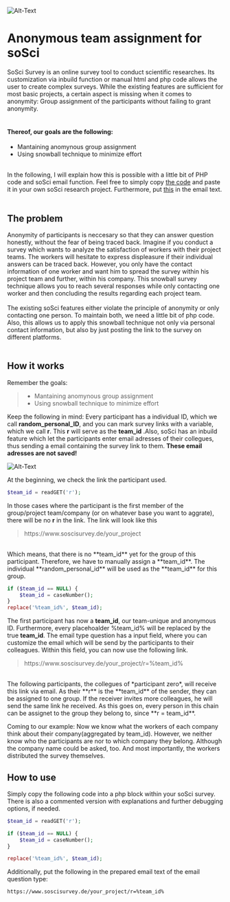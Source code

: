 ![Alt-Text](https://github.com/Ben-Ed/Anonymous_team_assignment_soSci/blob/master/anonymous_assignment.gif)

# Anonymous team assignment for soSci
SoSci Survey is an online survey tool to conduct scientific researches. Its customization via inbuild function or manual html and php code allows the user to create complex surveys. While the existing features are sufficient for most basic projects, a certain aspect is missing when it comes to anonymity: Group assignment of the participants without failing to grant anonymity.
<br></br>

#### Thereof, our goals are the following: 

- Mantaining anomynous group assignment
- Using snowball technique to minimize effort
<br></br>

In the following, I will explain how this is possible with a little bit of PHP code and soSci email function. Feel free to simply copy [the code](https://github.com/Ben-Ed/Anonymous_team_assignment_soSci/blob/master/php_code/assignment) and paste it in your own soSci research project. Furthermore, put [this](https://github.com/Ben-Ed/Anonymous_team_assignment_soSci/blob/master/php_code/email) in the email text. 
<br></br>

## The problem

Anonymity of participants is neccesary so that they can answer question honestly, without the fear of being traced back. Imagine if you conduct a survey which wants to analyze the satisfaction of workers with their project teams. The workers will hesitate to express displeasure if their individual answers can be traced back. However, you only have the contact information of one worker and want him to spread the survey within his project team and further, within his company. This snowball survey technique allows you to reach several responses while only contacting one worker and then concluding the results regarding each project team.
<br></br>
The existing soSci features either violate the principle of anonymity or only contacting one person. To maintain both, we need a little bit of php code. Also, this allows us to apply this snowball technique not only via personal contact information, but also by just posting the link to the survey on different platforms.
<br></br>

## How it works

Remember the goals: 

> - Mantaining anomynous group assignment
> - Using snowball technique to minimize effort

Keep the following in mind: Every participant has a individual ID, which we call **random_personal_ID**, and you can mark survey links with a variable, which we call **r**. This **r** will serve as the **team_id** .Also, soSci has an inbuild feature which let the participants enter email adresses of their collegues, thus sending a email containing the survey link to them. **These email adresses are not saved!**

![Alt-Text](https://github.com/Ben-Ed/Anonymous_team_assignment_soSci/blob/master/snowball_assignment.gif)

At the beginning, we check the link the participant used. 
```php
$team_id = readGET('r');
```
In those cases where the participant is the first member of the group/project team/company (or on whatever base you want to aggrate), there will be no **r** in the link. The link will look like this

> ht<span>tps://<span>ww<span>w.<span>soscisurvey.de/your_project<span>
<br>
Which means, that there is no **team_id** yet for the group of this participant. Therefore, we have to manually assign a **team_id**. The individual **random_personal_id** will be used as the **team_id** for this group. 

```php
if ($team_id == NULL) {
    $team_id = caseNumber();
}
replace('%team_id%', $team_id);
```
The first participant has now a **team_id**, our team-unique and anonymous ID. Furthermore, every placehoalder %team_id% will be replaced by the true **team_id**. The email type question has a input field, where you can customize the email which will be send by the participants to their colleagues. Within this field, you can now use the following link.

> ht<span>tps://ww<span>w.s<span>oscisu<span>rvey.de/y<span>our_project/r=%team_id%<span>

<br>
The following participants, the collegues of *participant zero*, will receive this link via email. As their **r** is the **team_id** of the sender, they can be assigned to one group. If the receiver invites more colleagues, he will send the same link he received. As this goes on, every person in this chain can be assignet to the group they belong to, since **r = team_id**. 
<br>

Coming to our example: Now we know what the workers of each company think about their company(aggregated by team_id). However, we neither know who the participants are nor to which company they belong. Although the company name could be asked, too. And most importantly, the workers distributed the survey themselves. 

## How to use

Simply copy the following code into a php block within your soSci survey. There is also a commented version with explanations and further debugging options, if needed.

```php
$team_id = readGET('r');

if ($team_id == NULL) {
    $team_id = caseNumber();
}

replace('%team_id%', $team_id);
```

Additionally, put the following in the prepared email text of the email question type:
```
https://www.soscisurvey.de/your_project/r=%team_id%
```

